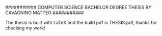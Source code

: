 ########### COMPUTER SCIENCE BACHELOR DEGREE THESIS BY CAVAGNINO MATTEO ###########

The thesis is built with LaTeX and the build pdf is THESIS.pdf, thanks for checking my work!
